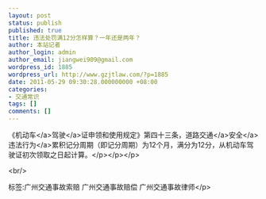 ```yaml
---
layout: post
status: publish
published: true
title: 违法处罚满12分怎样算？一年还是两年？
author: 本站记者
author_login: admin
author_email: jiangwei909@gmail.com
wordpress_id: 1885
wordpress_url: http://www.gzjtlaw.com/?p=1885
date: 2011-05-29 09:30:28.000000000 +08:00
categories:
- 交通常识
tags: []
comments: []
---
```

<p>《<a>机动车<&#47;a><a>驾驶<&#47;a>证申领和使用规定》第四十三条，<a><a>道路交通<&#47;a>安全<&#47;a><a>违法行为<&#47;a>累积记分周期（即记分周期）为12个月，满分为12分，从机动车驾驶证初次领取之日起计算。<&#47;p><&#47;p><&#47;p><br&#47;><p>标签:广州交通事故索赔 广州交通事故赔偿 广州交通事故律师<&#47;p>
